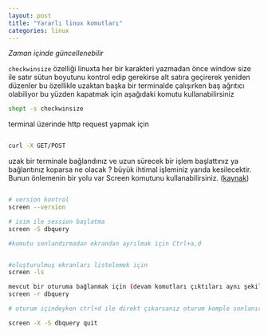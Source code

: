 ```yaml
---
layout: post
title: "Yararlı linux komutları"
categories: linux
---
```


*Zaman içinde güncellenebilir*


```checkwinsize``` özelliği linuxta her bir karakteri yazmadan önce window size ile satır sütun boyutunu kontrol edip gerekirse alt satıra geçirerek yeniden düzenler bu özellikle uzaktan başka bir terminalde çalışırken baş ağrıtıcı olabiliyor bu yüzden kapatmak için aşağıdaki komutu kullanabilirsiniz

```sh
shopt -s checkwinsize
```


terminal üzerinde http request yapmak için

```sh

curl -X GET/POST 

```

uzak bir terminale bağlandınız ve uzun sürecek bir işlem başlattınız ya bağlantınız koparsa ne olacak ? büyük ihtimal işleminiz yarıda kesilecektir. Bunun önlemenin bir yolu var Screen komutunu kullanabilirsiniz. ([kaynak](https://linuxize.com/post/how-to-use-linux-screen/))

```sh

# version kontrol
screen --version  

# isim ile session başlatma
screen -S dbquery

#komutu sonlandırmadan ekrandan ayrılmak için Ctrl+a,d


#oluşturulmuş ekranları listelemek için
screen -ls

mevcut bir oturuma bağlanmak için (devam komutları çıktıları aynı şekilde görüntülersiniz)
screen -r dbquery

# oturum içindeyken ctrl+d ile direkt çıkarsanız oturum komple sonlanır oturuma bağlı değilken kapatmak için

screen -X -S dbquery quit

```
